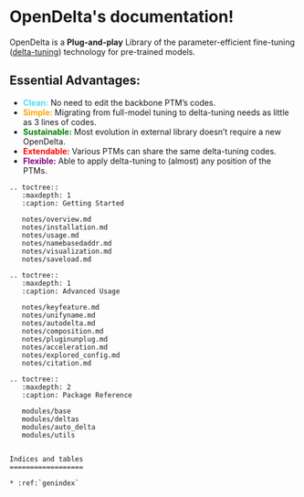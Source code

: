OpenDelta's documentation!
=====================================

OpenDelta is a **Plug-and-play** Library of the parameter-efficient fine-tuning ([delta-tuning](WhatisDelta)) technology for pre-trained models.


## Essential Advantages:

- <span style="color:rgb(81, 217, 245);font-weight:bold">Clean:</span> No need to edit the backbone PTM’s codes.
- <span style="color:orange;font-weight:bold">Simple:</span> Migrating from full-model tuning to delta-tuning needs as little as 3 lines of codes.
- <span style="color:green;font-weight:bold">Sustainable:</span> Most evolution in external library doesn’t require a new OpenDelta.
- <span style="color:red;font-weight:bold">Extendable:</span> Various PTMs can share the same delta-tuning codes.
- <span style="color:purple;font-weight:bold">Flexible:</span> Able to apply delta-tuning to (almost) any position of the PTMs.

```{eval-rst}
.. toctree::
   :maxdepth: 1
   :caption: Getting Started

   notes/overview.md
   notes/installation.md
   notes/usage.md
   notes/namebasedaddr.md
   notes/visualization.md
   notes/saveload.md

.. toctree::
   :maxdepth: 1
   :caption: Advanced Usage

   notes/keyfeature.md
   notes/unifyname.md
   notes/autodelta.md
   notes/composition.md
   notes/pluginunplug.md
   notes/acceleration.md
   notes/explored_config.md
   notes/citation.md

.. toctree::
   :maxdepth: 2
   :caption: Package Reference

   modules/base
   modules/deltas
   modules/auto_delta
   modules/utils


Indices and tables
==================

* :ref:`genindex`

```